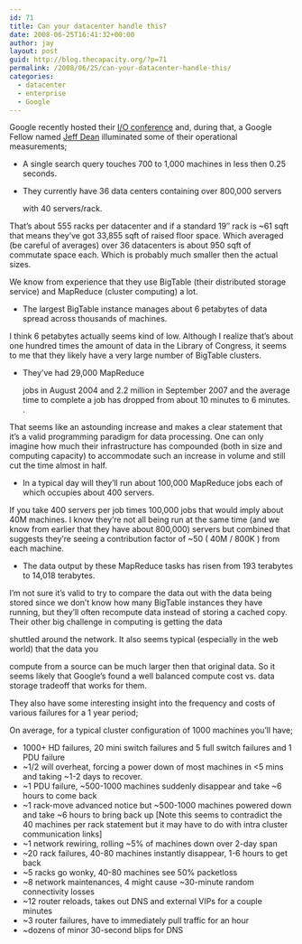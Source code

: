 ```yaml
---
id: 71
title: Can your datacenter handle this?
date: 2008-06-25T16:41:32+00:00
author: jay
layout: post
guid: http://blog.thecapacity.org/?p=71
permalink: /2008/06/25/can-your-datacenter-handle-this/
categories:
  - datacenter
  - enterprise
  - Google
---
```

Google recently hosted their [I/O conference](http://news.cnet.com/At-IO%2C-getting-technical-with-Google/2009-1032_3-6240414.html) and, during that, a Google Fellow named [Jeff Dean](http://research.google.com/people/jeff/index.html) illuminated some of their operational measurements;

  * A single search query touches 700 to 1,000 machines in less then 0.25 seconds.
  * They currently have 36 data centers containing over 800,000 servers
  
    with 40 servers/rack.

That&#8217;s about 555 racks per datacenter and if a standard 19&#8243; rack is ~61 sqft that means they&#8217;ve got 33,855 sqft of raised floor space. Which averaged (be careful of averages) over 36 datacenters is about 950 sqft of commutate space each. Which is probably much smaller then the actual sizes.

We know from experience that they use BigTable (their distributed storage service) and MapReduce (cluster computing) a lot.

  * The largest BigTable instance manages about 6 petabytes of data spread across thousands of machines.

I think 6 petabytes actually seems kind of low. Although I realize that&#8217;s about one hundred times the amount of data in the Library of Congress, it seems to me that they likely have a very large number of BigTable clusters.

  * They&#8217;ve had 29,000 MapReduce
  
    jobs in August 2004 and 2.2 million in September 2007 and the average time to complete a job has dropped from about 10 minutes to 6 minutes. .

That seems like an astounding increase and makes a clear statement that it&#8217;s a valid programming paradigm for data processing. One can only imagine how much their infrastructure has compounded (both in size and computing capacity) to accommodate such an increase in volume and still cut the time almost in half.

  * In a typical day will they&#8217;ll run about 100,000 MapReduce jobs each of which occupies about 400 servers.

If you take 400 servers per job times 100,000 jobs that would imply about 40M machines. I know they&#8217;re not all being run at the same time (and we know from earlier that they have about 800,000) servers but combined that suggests they&#8217;re seeing a contribution factor of ~50 ( 40M / 800K ) from each machine.

  * The data output by these MapReduce tasks has risen from 193 terabytes to 14,018 terabytes.

I&#8217;m not sure it&#8217;s valid to try to compare the data out with the data being stored since we don&#8217;t know how many BigTable instances they have running, but they&#8217;ll often recompute data instead of storing a cached copy. Their other big challenge in computing is getting the data
  
shuttled around the network. It also seems typical (especially in the web world) that the data you
  
compute from a source can be much larger then that original data. So it seems likely that Google&#8217;s found a well balanced compute cost vs. data storage tradeoff that works for them.

They also have some interesting insight into the frequency and costs of various failures for a 1 year period;
  
On average, for a typical cluster configuration of 1000 machines you&#8217;ll have;

  * 1000+ HD failures, 20 mini switch failures and 5 full switch failures and 1 PDU failure
  * ~1/2 will overheat, forcing a power down of most machines in <5 mins and taking ~1-2 days to recover.
  * ~1 PDU failure, ~500-1000 machines suddenly disappear and take ~6 hours to come back
  * ~1 rack-move advanced notice but ~500-1000 machines powered down and take ~6 hours to bring back up [Note this seems to contradict the 40 machines per rack statement but it may have to do with intra cluster communication links]
  * ~1 network rewiring, rolling ~5% of machines down over 2-day span
  * ~20 rack failures, 40-80 machines instantly disappear, 1-6 hours to get back
  * ~5 racks go wonky, 40-80 machines see 50% packetloss
  * ~8 network maintenances, 4 might cause ~30-minute random connectivity losses
  * ~12 router reloads, takes out DNS and external VIPs for a couple minutes
  * ~3 router failures, have to immediately pull traffic for an hour
  * ~dozens of minor 30-second blips for DNS